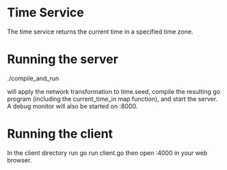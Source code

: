 # Time Service

The time service returns the current time in a specified time zone.

# Running the server

  ./compile_and_run
    
will apply the network transformation to time.seed, compile the resulting go program (including the current_time_in map function), and start the server. A debug monitor will also be started on :8000.

# Running the client

In the client directory run
  go run client.go
then open :4000 in your web browser.
